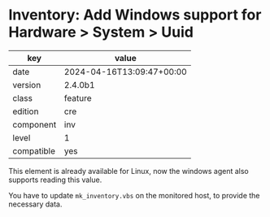 [//]: # (werk v2)
# Inventory: Add Windows support for Hardware > System > Uuid

key        | value
---------- | ---
date       | 2024-04-16T13:09:47+00:00
version    | 2.4.0b1
class      | feature
edition    | cre
component  | inv
level      | 1
compatible | yes

This element is already available for Linux, now the windows agent also supports
reading this value.

You have to update `mk_inventory.vbs` on the monitored host, to provide the
necessary data.
